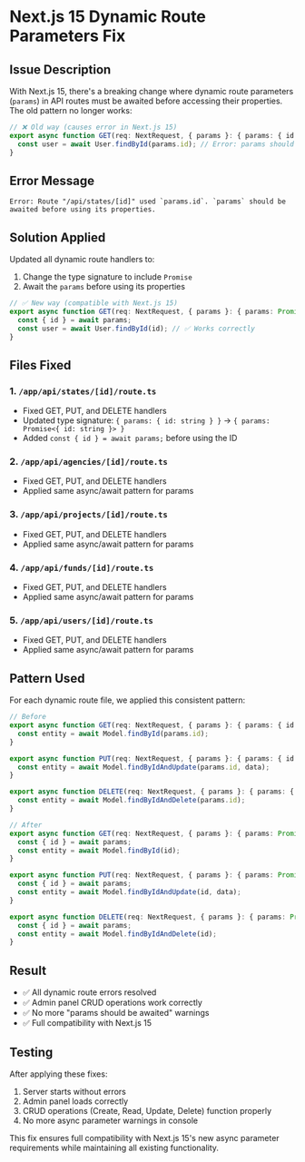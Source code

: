 # Next.js 15 Dynamic Route Parameters Fix

## Issue Description
With Next.js 15, there's a breaking change where dynamic route parameters (`params`) in API routes must be awaited before accessing their properties. The old pattern no longer works:

```typescript
// ❌ Old way (causes error in Next.js 15)
export async function GET(req: NextRequest, { params }: { params: { id: string } }) {
  const user = await User.findById(params.id); // Error: params should be awaited
}
```

## Error Message
```
Error: Route "/api/states/[id]" used `params.id`. `params` should be awaited before using its properties.
```

## Solution Applied
Updated all dynamic route handlers to:

1. Change the type signature to include `Promise`
2. Await the `params` before using its properties

```typescript
// ✅ New way (compatible with Next.js 15)
export async function GET(req: NextRequest, { params }: { params: Promise<{ id: string }> }) {
  const { id } = await params;
  const user = await User.findById(id); // ✅ Works correctly
}
```

## Files Fixed

### 1. `/app/api/states/[id]/route.ts`
- Fixed GET, PUT, and DELETE handlers
- Updated type signature: `{ params: { id: string } }` → `{ params: Promise<{ id: string }> }`
- Added `const { id } = await params;` before using the ID

### 2. `/app/api/agencies/[id]/route.ts`
- Fixed GET, PUT, and DELETE handlers
- Applied same async/await pattern for params

### 3. `/app/api/projects/[id]/route.ts`
- Fixed GET, PUT, and DELETE handlers
- Applied same async/await pattern for params

### 4. `/app/api/funds/[id]/route.ts`
- Fixed GET, PUT, and DELETE handlers
- Applied same async/await pattern for params

### 5. `/app/api/users/[id]/route.ts`
- Fixed GET, PUT, and DELETE handlers
- Applied same async/await pattern for params

## Pattern Used
For each dynamic route file, we applied this consistent pattern:

```typescript
// Before
export async function GET(req: NextRequest, { params }: { params: { id: string } }) {
  const entity = await Model.findById(params.id);
}

export async function PUT(req: NextRequest, { params }: { params: { id: string } }) {
  const entity = await Model.findByIdAndUpdate(params.id, data);
}

export async function DELETE(req: NextRequest, { params }: { params: { id: string } }) {
  const entity = await Model.findByIdAndDelete(params.id);
}

// After
export async function GET(req: NextRequest, { params }: { params: Promise<{ id: string }> }) {
  const { id } = await params;
  const entity = await Model.findById(id);
}

export async function PUT(req: NextRequest, { params }: { params: Promise<{ id: string }> }) {
  const { id } = await params;
  const entity = await Model.findByIdAndUpdate(id, data);
}

export async function DELETE(req: NextRequest, { params }: { params: Promise<{ id: string }> }) {
  const { id } = await params;
  const entity = await Model.findByIdAndDelete(id);
}
```

## Result
- ✅ All dynamic route errors resolved
- ✅ Admin panel CRUD operations work correctly
- ✅ No more "params should be awaited" warnings
- ✅ Full compatibility with Next.js 15

## Testing
After applying these fixes:
1. Server starts without errors
2. Admin panel loads correctly
3. CRUD operations (Create, Read, Update, Delete) function properly
4. No more async parameter warnings in console

This fix ensures full compatibility with Next.js 15's new async parameter requirements while maintaining all existing functionality.
